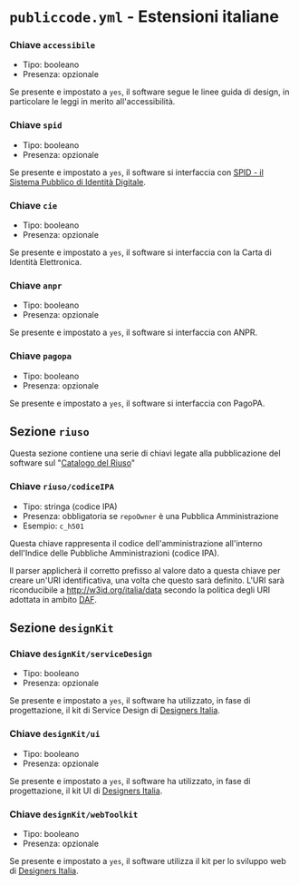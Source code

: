 # `publiccode.yml` - Estensioni italiane


### Chiave `accessibile`

* Tipo: booleano
* Presenza: opzionale

Se presente e impostato a `yes`, il software segue le linee guida di design, in particolare le leggi in merito all'accessibilità.

### Chiave `spid`

* Tipo: booleano
* Presenza: opzionale

Se presente e impostato a `yes`, il software si interfaccia con [SPID - il Sistema Pubblico di Identità Digitale](https://developers.italia.it/it/spid).

### Chiave `cie`

* Tipo: booleano
* Presenza: opzionale

Se presente e impostato a `yes`, il software si interfaccia con la Carta di Identità Elettronica.

### Chiave `anpr`

* Tipo: booleano
* Presenza: opzionale

Se presente e impostato a `yes`, il software si interfaccia con ANPR.

### Chiave `pagopa`

* Tipo: booleano
* Presenza: opzionale

Se presente e impostato a `yes`, il software si interfaccia con PagoPA.

## Sezione `riuso`

Questa sezione contiene una serie di chiavi legate alla pubblicazione del software sul "[Catalogo del Riuso](https://developers.italia.it)"

### Chiave `riuso/codiceIPA`

* Tipo: stringa (codice IPA)
* Presenza: obbligatoria se `repoOwner` è una Pubblica Amministrazione
* Esempio: `c_h501`

Questa chiave rappresenta il codice dell'amministrazione all'interno dell'Indice delle Pubbliche Amministrazioni (codice IPA).  

Il parser applicherà il corretto prefisso al valore dato a questa chiave per creare un'URI identificativa, una volta che questo sarà definito. L'URI sarà riconducibile a http://w3id.org/italia/data secondo la politica degli URI adottata in ambito [DAF](https://developers.italia.it/it/daf).

## Sezione `designKit`

### Chiave `designKit/serviceDesign`

* Tipo: booleano
* Presenza: opzionale

Se presente e impostato a `yes`, il software ha utilizzato, in fase di progettazione, il kit di Service Design di [Designers Italia](https://designers.italia.it).

### Chiave `designKit/ui`

* Tipo: booleano
* Presenza: opzionale

Se presente e impostato a `yes`, il software ha utilizzato, in fase di progettazione, il kit UI di [Designers Italia](https://designers.italia.it).

### Chiave `designKit/webToolkit`

* Tipo: booleano
* Presenza: opzionale

Se presente e impostato a `yes`, il software utilizza il kit per lo sviluppo web di [Designers Italia](https://designers.italia.it).
